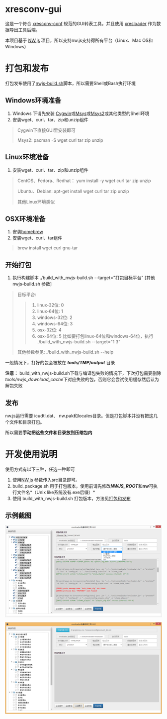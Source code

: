 xresconv-gui
==========

这是一个符合 [xresconv-conf](https://github.com/xresloader/xresconv-conf) 规范的GUI转表工具，并且使用 [xresloader](https://github.com/xresloader/xresloader) 作为数据导出工具后端。

本项目基于 [NW.js](https://github.com/nwjs/nw.js) 项目，所以支持nw.js支持得所有平台（Linux、Mac OS和Windows）

打包和发布
======

打包发布使用了[nwjs-build.sh](https://github.com/Gisto/nwjs-shell-builder)脚本，所以需要Shell或Bash执行环境

Windows环境准备
------

1. Windows 下请先安装 [Cygwin](http://www.cygwin.org/)或[Msys](http://www.mingw.org/wiki/msys)或[Msys2](https://msys2.github.io/)或其他类型的Shell环境
2. 安装wget、curl、tar、zip和unzip组件

> Cygwin下直接GUI里安装即可
> 
> Msys2: pacman -S wget curl tar zip unzip

Linux环境准备
------
1. 安装wget、curl、tar、zip和unzip组件

> CentOS、Fedora、Redhat： yum install -y wget curl tar zip unzip
> 
> Ubuntu、Debian: apt-get install wget curl tar zip unzip
> 
> 其他Linux环境类似

OSX环境准备
------
1. 安装[homebrew](http://brew.sh/)
2. 安装wget、curl、tar组件

> brew install wget curl gnu-tar


开始打包
------
1. 执行构建脚本 ./build_with_nwjs-build.sh --target="打包目标平台" [其他nwjs-build.sh 参数]

> 目标平台:
>> 1. linux-32位: 0
>> 2. linux-64位: 1
>> 3. windows-32位: 2
>> 4. windows-64位: 3
>> 5. osx-32位: 4
>> 6. osx-64位: 5
> 比如要打包linux-64位和windows-64位，执行 ./build_with_nwjs-build.sh --target="1 3"
>
> 其他参数参见: ./build_with_nwjs-build.sh --help

一般情况下，打好的包会被放在 ***tools/TMP/output*** 目录 

**注意：** build_with_nwjs-build.sh下载与编译包失败的情况下，下次打包需要删除 *tools/nwjs_download_cache*下对应失败的包，否则它会尝试使用缓存然后认为解包失败

发布
------
nw.js运行需要 icudtl.dat、 nw.pak和locales目录。但是打包脚本并没有把这几个文件和目录打包。

所以需要**手动把这些文件和目录放到压缩包内**


开发使用说明
======

使用方式有以下三种，任选一种即可

1. 使用[NW.js](https://github.com/nwjs/nw.js)  参数传入src目录即可。
2. build_package.sh 用于打包版本，使用前请先修改***NWJS_ROOT***和**nw**可执行文件名*（Unix like系统没有.exe后缀）*
3. 使用 build_with_nwjs-build.sh 打包版本，方法见[打包和发布](#打包和发布)

示例截图
------
![示例截图-1](doc/snapshoot-1.png)

![示例截图-2](doc/snapshoot-2.png)